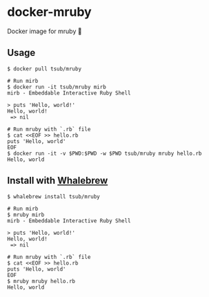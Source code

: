 # docker-mruby

Docker image for mruby :whale:

## Usage

```
$ docker pull tsub/mruby

# Run mirb
$ docker run -it tsub/mruby mirb
mirb - Embeddable Interactive Ruby Shell

> puts 'Hello, world!'
Hello, world!
 => nil

# Run mruby with `.rb` file
$ cat <<EOF >> hello.rb
puts 'Hello, world'
EOF
$ docker run -it -v $PWD:$PWD -w $PWD tsub/mruby mruby hello.rb
Hello, world
```

## Install with [Whalebrew](https://github.com/bfirsh/whalebrew)

```
$ whalebrew install tsub/mruby

# Run mirb
$ mruby mirb
mirb - Embeddable Interactive Ruby Shell

> puts 'Hello, world!'
Hello, world!
 => nil

# Run mruby with `.rb` file
$ cat <<EOF >> hello.rb
puts 'Hello, world'
EOF
$ mruby mruby hello.rb
Hello, world
```
